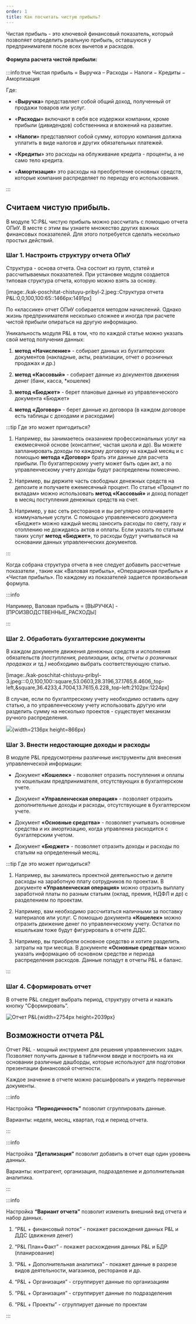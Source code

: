 ```yaml
---
order: 1
title: Как посчитать чистую прибыль?
---
```


Чистая прибыль - это ключевой финансовый показатель, который позволяет определить реальную прибыль, оставшуюся у предпринимателя после всех вычетов и расходов.

#### Формула расчета чистой прибыли:

:::info:true Чистая прибыль = Выручка – Расходы − Налоги − Кредиты − Амортизация

Где:

-  «**Выручка**» представляет собой общий доход, полученный от продажи товаров или услуг.

-  «**Расходы**» включают в себя все издержки компании, кроме прибыли (дивидендов) собственника и вложений на развитие.

-  «**Налоги**» представляют собой сумму, которую компания должна уплатить в виде налогов и других обязательных платежей.

-  «**Кредиты**» это расходы на облуживание кредита - проценты, а не само тело кредита.

-  «**Амортизация**» это расходы на преобретение основных средств, которые компания распределяет по периоду его использования.

:::

## **Считаем чистую прибыль.**

В модуле 1С:P&L чистую прибыль можно рассчитать с помощью отчета ОПиУ. В месте с этим вы узнаете множество других важных финансовых показателей. Для этого потребуется сделать несколько простых действий.

### Шаг 1. Настроить структуру отчета ОПиУ

Структура - основа отчета. Она состоит из групп, статей и рассчитываемых показателей. При установке модуля создается типовая структура отчета, которую можно взять за основу.

[image:./kak-poschitat-chistuyu-pribyl-2.jpeg::Структура отчета P&L:0,0,100,100:65::1466px:1491px]

По «классике» отчет ОПиУ собирается методом начислений. Однако жизнь предпринимателя несколько сложнее и иногда при расчете чистой прибыли опираться на другую информацию.

Уникальность модуля P&L в том, что по каждой статье можно указать свой метод получения данных:

1. **метод «Начисление»** - собирает данных из бухгалтерских документов (накладные, акты, реализации, отчет о розничных продажах и др.)

2. **метод «Кассовый»** - собирает данные из документов движения денег (банк, касса, \*кошелек)

3. **метод «Бюджет»** - берет плановые данные из управленческого документа «Бюджет»

4. **метод «Договор»** - берет данные из договора (в каждом договоре есть таблицы с доходами и расходами)

:::tip Где это может пригодиться?

1. Например, вы занимаетесь оказанием профессиональных услуг на ежемесячной основе (консалтинг, частая школа и др). Вы можете запланировать доходы по каждому договору на каждый месяц и с помощью **метода «Договор»** брать эти данные для расчета прибыли. По бухгалтерскому учету может быть один акт, а по управленческому учету доходы будут распределены помесячно.

2. Например, вы держите часть свободных денежных средств на депозите и получаете ежемесячный процент. По статье «Процент по вкладам» можно использовать **метод «Кассовый»** и доход попадет в месяц поступления денежных средств на счет.

3. Например, у вас сеть ресторанов и вы регулярно оплачиваете коммунальные услуги. С помощью управленческого документа «Бюджет» можно каждый месяц заносить расходы по свету, газу и отоплению не дожидаясь актов и оплаты. Если указать по статьям таких услуг **метод «Бюджет»**, то расходы будут учитываться на основании данных управленческих документов.

:::

Когда собрана структура отчета в нее следует добавить рассчетные показатели , такие как «Валовая прибыль», «Операционная прибыль» и «Чистая прибыль». По каждому из показателей задается произвольная формула.

:::info 

Например, Валовая прибыль = \[ВЫРУЧКА\] - \[ПРОИЗВОДСТВЕННЫЕ\_РАСХОДЫ\]

:::

### **Шаг 2. Обработать бухгалтерские документы**

В каждом документе движения денежных средств и исполнения обязательств *(поступления, реализации, акты, отчеты о розничных продажах и тд.)* необходимо выбрать соответствующую статью.

[image:./kak-poschitat-chistuyu-pribyl-3.jpeg:::0,0,100,100::square,53.0603,28.3196,37.1765,8.4606,,top-left,&square,36.4233,4.7004,13.7615,6.228,,top-left:2102px:1224px]



В случае, если по бухгалтрескому учету необходимо оставить одну статью, а по управленческому учету использовать другую или разделить сумму на несколько проектов - существует механизм ручного распределения.

![](./kak-poschitat-chistuyu-pribyl-4.jpeg){width=2136px height=866px}

### **Шаг 3. Внести недостающие доходы и расходы**

В модуле P&L предусмотрены различные инструменты для внесения управленческой информации:

-  Документ **«Кошелек»** - позволяет отразить поступления и оплаты по кошелькам предпринимателя, отсутствующих в бухгалтерском учете.

-  Документ **«Управленческая операция»** - позволяет отразить дополнительные доходы и расходы, отсутствующие в бухгалтерском учете.

-  Документ **«Основные средства»** - позволяет учитывать основные средства и их амортизацию, когда управленка расходится с бухгалтерским учетом.

-  Документ **«Бюджет»** - позволяет отразить доходы и расходы по статьям на определенный месяц.

:::tip Где это может пригодиться?

1. Например, вы заниматесь проектной деятельностью и делите расходы на заработную плату сотрудников по проектам. В документе **«Управленческая операция»** можно отразить выплату заработной платы по разным статьям (оклад, премия, НДФЛ и др) с разделением по проектам.

2. Например, вам необходимо рассчитаться наличными за поставку материалов или услуг. С помощью документа **«Кошелек»** можно отразить движение денег по управленческому учету. Остатки по кошелькам тоже будут фигурировать в отчете ДДС.

3. Например, вы приобрели основное средство и хотите разделить затраты на три месяца. В документе **«Основные средства»** можно указать информацию об основном средстве и периода распределения расходов. Данные попадут в отчеты P&L и баланс.

:::

### **Шаг 4. Сформировать отчет**

В отчете P&L следует выбрать период,  структуру отчета и нажать кнопку “Сформировать”.

![](./kak-poschitat-chistuyu-pribyl.jpeg "Отчет P&L"){width=2754px height=2039px}

## **Возможности отчета P&L**

Отчет P&L - мощный инструмент для решения управленческих задач. Позволяет получить данные  в табличном ввиде и построить на их основании различные дашборды, которые используют для подготовки презентации финансовой отчетности. 

Каждое значение в отчете можно расшифровать и увидеть первичные документы.

:::info 

Настройка **“Периодичность”** позволит сгруппировать данные. 

Варианты: неделя, месяц, квартал, год и период отчета. 

:::

:::info 

Настройка **“Детализация”** позволит добавить в отчет еще один уровень данных. 

Варианты:  контрагент, организация, подразделение и дополнительная аналитика. 

:::

:::info 

Настройка **“Вариант отчета”** позволит изменить внешний вид отчета и набор данных.

1. “P&L + финансовый поток”  - покажет расхождения данных P&L и ДДС (движения денег)

2. “P&L План+Факт”  - покажет расхождения данных P&L и БДР (планирование)

3. “P&L + Дополнительная аналитика”  - покажет данные в разрезе видов деятельности, магазинов, ресторанов и др.

4. “P&L + Организация”  - сгруппирует данные по организациям

5. “P&L + Организация”  - сгруппирует данные по подразделения

6. “P&L + Проекты”  - сгруппирует данные по проектам

:::


